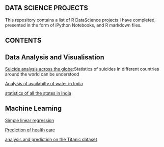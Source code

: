 ## DATA SCIENCE PROJECTS

This repository contains a list of R DataScience projects I have completed, presented in the form of iPython Notebooks, and R markdown files.


## CONTENTS

## Data Analysis and Visualisation

[Suicide analysis across the globe](https://github.com/nikhilmalkari/data_science_projects/blob/master/suicideanalysis.ipynb):Statistics of suicides in different countries around the world can be understood

[Analysis of availabilty of water in India](https://github.com/nikhilmalkari/data_science_projects/blob/master/eda_water_analysis.ipynb)

[statistics of all the states in India](https://github.com/nikhilmalkari/data_science_projects/blob/master/kernel8151963c97.ipynb)

## Machine Learning

[Simple linear regression](https://github.com/nikhilmalkari/data_science_projects/blob/master/simple_linear_regression.ipynb)

[Prediction of health care](https://github.com/nikhilmalkari/data_science_projects/blob/master/medical_cost_personal_data.ipynb)

[analysis and prediction on the Titanic dataset](https://github.com/nikhilmalkari/data_science_projects/blob/master/analysis_and_prediction_on_titanic_dataset.ipynb)





